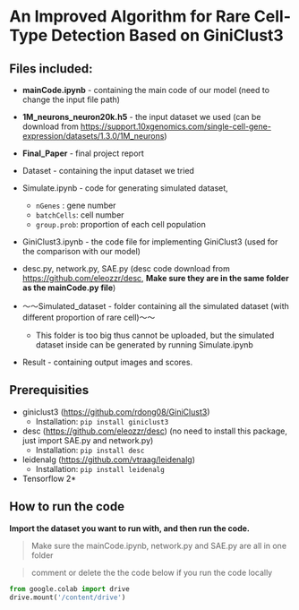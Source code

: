 # **An Improved Algorithm for Rare Cell-Type Detection Based on GiniClust3**



## Files included:

* **mainCode.ipynb** - containing the main code of our model (need to change the input file path)
* **1M_neurons_neuron20k.h5** - the input dataset we used (can be download from https://support.10xgenomics.com/single-cell-gene-expression/datasets/1.3.0/1M_neurons)
* **Final_Paper** - final project report
* Dataset - containing the input dataset we tried
* Simulate.ipynb - code for generating simulated dataset, 
  * `nGenes` : gene number
  * `batchCells`: cell number
  * `group.prob`: proportion of each cell population
* GiniClust3.ipynb - the code file for implementing GiniClust3 (used for the comparison with our model)

* desc.py, network.py, SAE.py (desc code download from https://github.com/eleozzr/desc, **Make sure they are in the same folder as the mainCode.py file**)

* ～～Simulated_dataset - folder containing all the simulated dataset (with different proportion of rare cell)～～
  * This folder is too big thus cannot be uploaded, but the simulated dataset inside can be generated by running Simulate.ipynb

* Result - containing output images and scores.

  

## Prerequisities

* giniclust3 (https://github.com/rdong08/GiniClust3)
  * Installation: `pip install giniclust3`
* desc (https://github.com/eleozzr/desc) (no need to install this package, just import SAE.py and network.py)
  * Installation: `pip install desc`
* leidenalg (https://github.com/vtraag/leidenalg)
  * Installation: `pip install leidenalg`
* Tensorflow 2*



## How to run the code

**Import the dataset you want to run with, and then run the code.**

>  Make sure the mainCode.ipynb, network.py and SAE.py are all in one folder

>  comment or delete the the code below if you run the code locally

```python
from google.colab import drive
drive.mount('/content/drive')
```





